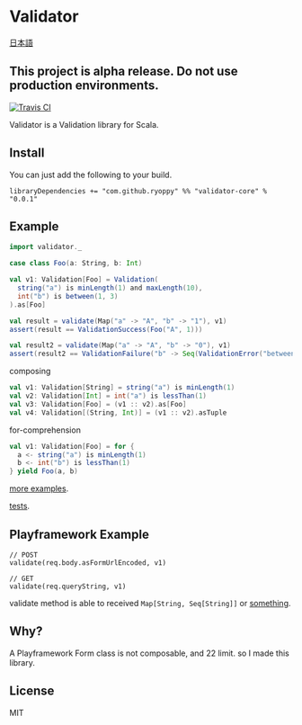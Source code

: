 # Validator

[日本語](README-ja.md)

## This project is alpha release. Do not use production environments.

[![Travis CI](https://travis-ci.org/ryoppy/validator.svg?branch=master)](https://travis-ci.org/ryoppy/validator)

Validator is a Validation library for Scala.

## Install

You can just add the following to your build.

```
libraryDependencies += "com.github.ryoppy" %% "validator-core" % "0.0.1"
```

## Example

```scala
import validator._

case class Foo(a: String, b: Int)

val v1: Validation[Foo] = Validation(
  string("a") is minLength(1) and maxLength(10),
  int("b") is between(1, 3)
).as[Foo]

val result = validate(Map("a" -> "A", "b" -> "1"), v1)
assert(result == ValidationSuccess(Foo("A", 1)))

val result2 = validate(Map("a" -> "A", "b" -> "0"), v1)
assert(result2 == ValidationFailure("b" -> Seq(ValidationError("between", Seq("1", "3")))))
```

composing

```scala
val v1: Validation[String] = string("a") is minLength(1)
val v2: Validation[Int] = int("a") is lessThan(1)
val v3: Validation[Foo] = (v1 :: v2).as[Foo]
val v4: Validation[(String, Int)] = (v1 :: v2).asTuple
```

for-comprehension

```scala
val v1: Validation[Foo] = for {
  a <- string("a") is minLength(1)
  b <- int("b") is lessThan(1)
} yield Foo(a, b)
```

[more examples](core/src/test/scala/validator/ExampleSpec.scala).

[tests](core/src/test/scala/validator).

## Playframework Example

```
// POST
validate(req.body.asFormUrlEncoded, v1)

// GET
validate(req.queryString, v1)
```

validate method is able to received `Map[String, Seq[String]]` or [something](core/src/main/scala/validator/ValidationValue.scala).

## Why?

A Playframework Form class is not composable, and 22 limit. so I made this library.

## License

MIT